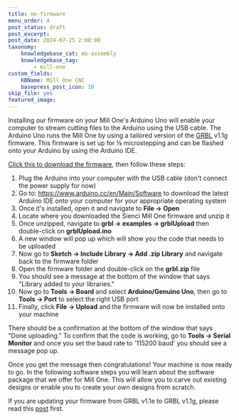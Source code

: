 ```yaml
---
title: mo-firmware
menu_order: 4
post_status: draft
post_excerpt: 
post_date: 2024-07-25 2:00:00
taxonomy:
    knowledgebase_cat: mo-assembly
    knowledgebase_tag:
        - mill-one
custom_fields:
    KBName: Mill One CNC
    basepress_post_icon: 10
skip_file: yes
featured_image: 
---
```

Installing our firmware on your Mill One's Arduino Uno will enable your computer to stream cutting files to the Arduino using the USB cable. The Arduino Uno runs the Mill One by using a tailored version of the <a href="https://github.com/gnea/grbl" target="_blank" rel="noopener">GRBL</a> v1.1g firmware. This firmware is set up for ⅛ microstepping and can be flashed onto your Arduino by using the Arduino IDE.

<a href="https://resources.sienci.com/wp-content/uploads/2021/05/GRBL-1.1g-Sienci-Mill-One.zip">Click this to download the firmware</a>, then follow these steps:
<ol>
 	<li>Plug the Arduino into your computer with the USB cable (don't connect the power supply for now)</li>
 	<li>Go to: <a href="https://www.arduino.cc/en/Main/Software" target="_blank" rel="noopener">https://www.arduino.cc/en/Main/Software</a> to download the latest Arduino IDE onto your computer for your appropriate operating system</li>
 	<li>Once it's installed, open it and navigate to <strong>File -&gt; Open</strong></li>
 	<li>Locate where you downloaded the Sienci Mill One firmware and unzip it</li>
 	<li>Once unzipped, navigate to <strong>grbl -&gt; examples -&gt; grblUpload</strong> then double-click on <strong>grblUpload.ino</strong></li>
 	<li>A new window will pop up which will show you the code that needs to be uploaded</li>
 	<li>Now go to <strong>Sketch -&gt; Include Library -&gt; Add .zip Library</strong> and navigate back to the firmware folder</li>
 	<li>Open the firmware folder and double-click on the <strong>grbl.zip</strong> file</li>
 	<li>You should see a message at the bottom of the window that says "Library added to your libraries."</li>
 	<li>Now go to <strong>Tools -&gt; Board</strong> and select <strong>Arduino/Genuino Uno</strong>, then go to <strong>Tools -&gt; Port</strong> to select the right USB port</li>
 	<li>Finally, click <strong>File -&gt; Upload</strong> and the firmware will now be installed onto your machine</li>
</ol>
There should be a confirmation at the bottom of the window that says "Done uploading." To confirm that the code is working, go to <strong>Tools -&gt; Serial Monitor</strong> and once you set the baud rate to '115200 baud' you should see a message pop up.

Once you get the message then congratulations! Your machine is now ready to go. In the following software steps you will learn about the software package that we offer for Mill One. This will allow you to carve out existing designs or enable you to create your own designs from scratch.

If you are updating your firmware from GRBL v1.1e to GRBL v1.1g, please read this <a href="https://sienci.com/2018/07/04/firmware-update-grbl-1-1g/" target="_blank" rel="noopener">post</a> first.